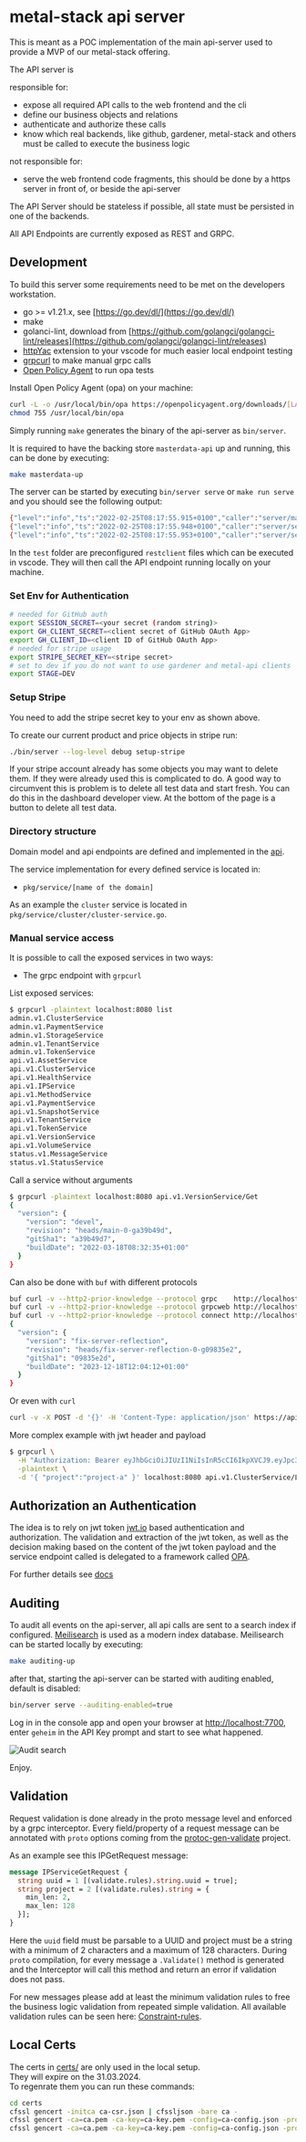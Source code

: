 # metal-stack api server

This is meant as a POC implementation of the main api-server used to provide a MVP of our metal-stack offering.

The API server is

responsible for:

- expose all required API calls to the web frontend and the cli
- define our business objects and relations
- authenticate and authorize these calls
- know which real backends, like github, gardener, metal-stack and others must be called to execute the business logic

not responsible for:

- serve the web frontend code fragments, this should be done by a https server in front of, or beside the api-server

The API Server should be stateless if possible, all state must be persisted in one of the backends.

All API Endpoints are currently exposed as REST and GRPC.

## Development

To build this server some requirements need to be met on the developers workstation.

- go >= v1.21.x, see [https://go.dev/dl/](https://go.dev/dl/)
- make
- golanci-lint, download from [https://github.com/golangci/golangci-lint/releases](https://github.com/golangci/golangci-lint/releases)
- [httpYac](https://marketplace.visualstudio.com/items?itemName=anweber.vscode-httpyac) extension to your vscode for much easier local endpoint testing
- [grpcurl](https://github.com/fullstorydev/grpcurl) to make manual grpc calls
- [Open Policy Agent](https://www.openpolicyagent.org/docs/latest/#running-opa) to run opa tests

Install Open Policy Agent (opa) on your machine:

```bash
curl -L -o /usr/local/bin/opa https://openpolicyagent.org/downloads/[LATEST_VERSION]/opa_linux_amd64_static
chmod 755 /usr/local/bin/opa
```

Simply running `make` generates the binary of the api-server as `bin/server`.

It is required to have the backing store `masterdata-api` up and running, this can be done by executing:

```bash
make masterdata-up
```

The server can be started by executing `bin/server serve` or `make run serve` and you should see the following output:

```bash
{"level":"info","ts":"2022-02-25T08:17:55.915+0100","caller":"server/main.go:41","msg":"running api-server","version":"devel (db0109ae), heads/main-0-gdb0109a, 2022-02-23T21:10:47+01:00, go1.17.5","level":"info","grpc endpoint":"localhost:9090","http endpoint":"localhost:8080"}
{"level":"info","ts":"2022-02-25T08:17:55.948+0100","caller":"server/server.go:85","msg":"Listening for GRPC on localhost:9090"}
{"level":"info","ts":"2022-02-25T08:17:55.953+0100","caller":"server/server.go:153","msg":"Serving gRPC-Gateway on localhost:8080"}
```

In the `test` folder are preconfigured `restclient` files which can be executed in vscode. They will then call the API endpoint running locally on your machine.

### Set Env for Authentication

```bash
# needed for GitHub auth
export SESSION_SECRET=<your secret (random string)>
export GH_CLIENT_SECRET=<client secret of GitHub OAuth App>
export GH_CLIENT_ID=<client ID of GitHub OAuth App>
# needed for stripe usage
export STRIPE_SECRET_KEY=<stripe secret>
# set to dev if you do not want to use gardener and metal-api clients
export STAGE=DEV
```

### Setup Stripe

You need to add the stripe secret key to your env as shown above.

To create our current product and price objects in stripe run:

```bash
./bin/server --log-level debug setup-stripe
```

If your stripe account already has some objects you may want to delete them. If they were already used this is complicated to do. A good way to circumvent this is problem is to delete all test data and start fresh. You can do this in the dashboard developer view. At the bottom of the page is a button to delete all test data.

### Directory structure

Domain model and api endpoints are defined and implemented in the [api](https://github.com/metal-stack/api).

The service implementation for every defined service is located in:

- `pkg/service/[name of the domain]`

As an example the `cluster` service is located in `pkg/service/cluster/cluster-service.go`.

### Manual service access

It is possible to call the exposed services in two ways:

- The grpc endpoint with `grpcurl`

List exposed services:

```bash
$ grpcurl -plaintext localhost:8080 list
admin.v1.ClusterService
admin.v1.PaymentService
admin.v1.StorageService
admin.v1.TenantService
admin.v1.TokenService
api.v1.AssetService
api.v1.ClusterService
api.v1.HealthService
api.v1.IPService
api.v1.MethodService
api.v1.PaymentService
api.v1.SnapshotService
api.v1.TenantService
api.v1.TokenService
api.v1.VersionService
api.v1.VolumeService
status.v1.MessageService
status.v1.StatusService
```

Call a service without arguments

```bash
$ grpcurl -plaintext localhost:8080 api.v1.VersionService/Get
{
  "version": {
    "version": "devel",
    "revision": "heads/main-0-ga39b49d",
    "gitSha1": "a39b49d7",
    "buildDate": "2022-03-18T08:32:35+01:00"
  }
}
```

Can also be done with `buf` with different protocols

```bash
buf curl -v --http2-prior-knowledge --protocol grpc    http://localhost:8080/api.v1.VersionService/Get
buf curl -v --http2-prior-knowledge --protocol grpcweb http://localhost:8080/api.v1.VersionService/Get
buf curl -v --http2-prior-knowledge --protocol connect http://localhost:8080/api.v1.VersionService/Get
{
  "version": {
    "version": "fix-server-reflection",
    "revision": "heads/fix-server-reflection-0-g09835e2",
    "gitSha1": "09835e2d",
    "buildDate": "2023-12-18T12:04:12+01:00"
  }
}
```

Or even with `curl`

```bash
curl -v -X POST -d '{}' -H 'Content-Type: application/json' https://api.metalstack.cloud:443/api.v1.VersionService/Get
```

More complex example with jwt header and payload

```bash
$ grpcurl \
  -H "Authorization: Bearer eyJhbGciOiJIUzI1NiIsInR5cCI6IkpXVCJ9.eyJpc3MiOiJtZXRhbC1zdGFjay1jbG91ZCIsImV4cCI6MTY1MDA1NTQyMiwibmJmIjoxNjQ3NDYzNDIyLCJpYXQiOjE2NDc0NjM0MjIsImp0aSI6ImQxNDAyNjJhLTdkMzgtNDE0OC04OTRmLTdjOTI1MGNhYmI1NiIsInBlcm1pc3Npb25zIjp7InByb2plY3QtYSI6WyIvYXBpLnYxLkFzc2V0U2VydmljZS9HZXQiLCIvYXBpLnYxLkFzc2V0U2VydmljZS9MaXN0UmVnaW9ucyIsIi9hcGkudjEuQ2x1c3RlclNlcnZpY2UvQ3JlYXRlIiwiL2FwaS52MS5DbHVzdGVyU2VydmljZS9HZXQiLCIvYXBpLnYxLkNsdXN0ZXJTZXJ2aWNlL0xpc3QiLCIvYXBpLnYxLkNsdXN0ZXJTZXJ2aWNlL0RlbGV0ZSIsIi9hcGkudjEuQ2x1c3RlclNlcnZpY2UvVXBkYXRlIl19fQ.W1oPpaRcbGUs8X3TldKdPUzXR8oHRXwN5YDIzAum2Qk" \
  -plaintext \
  -d '{ "project":"project-a" }' localhost:8080 api.v1.ClusterService/List
```

## Authorization an Authentication

The idea is to rely on jwt token [jwt.io](jwt.io) based authentication and authorization. The validation and extraction of the jwt token, as well as the decision making based on the content of the jwt token payload and the service endpoint called is delegated to a framework called [OPA](openpolicyagent.org).

For further details see [docs](docs/roles.md)

## Auditing

To audit all events on the api-server, all api calls are sent to a search index if configured. [Meilisearch](https://www.meilisearch.com/) is used as a modern index database. Meilisearch can be started locally by executing:

```bash
make auditing-up
```

after that, starting the api-server can be started with auditing enabled, default is disabled:

```bash
bin/server serve --auditing-enabled=true
```

Log in in the console app and open your browser at [http://localhost:7700](http://localhost:7700), enter `geheim` in the API Key prompt and start to see what happened.

![Audit search](docs/auditing.png)

Enjoy.

## Validation

Request validation is done already in the proto message level and enforced by a grpc interceptor.
Every field/property of a request message can be annotated with `proto` options coming from the [protoc-gen-validate](https://github.com/envoyproxy/protoc-gen-validate) project.

As an example see this IPGetRequest message:

```proto
message IPServiceGetRequest {
  string uuid = 1 [(validate.rules).string.uuid = true];
  string project = 2 [(validate.rules).string = {
    min_len: 2,
    max_len: 128
  }];
}
```

Here the `uuid` field must be parsable to a UUID and project must be a string with a minimum of 2 characters and a maximum of 128 characters.
During `proto` compilation, for every message a `.Validate()` method is generated and the Interceptor will call this method and return an error if validation does not pass.

For new messages please add at least the minimum validation rules to free the business logic validation from repeated simple validation.
All available validation rules can be seen here: [Constraint-rules](https://github.com/envoyproxy/protoc-gen-validate#constraint-rules).

## Local Certs

The certs in [certs/](certs/) are only used in the local setup.  
They will expire on the 31.03.2024.  
To regenrate them you can run these commands:

```bash
cd certs
cfssl gencert -initca ca-csr.json | cfssljson -bare ca -
cfssl gencert -ca=ca.pem -ca-key=ca-key.pem -config=ca-config.json -profile=server server.json | cfssljson -bare server
cfssl gencert -ca=ca.pem -ca-key=ca-key.pem -config=ca-config.json -profile=client client.json | cfssljson -bare client
```
